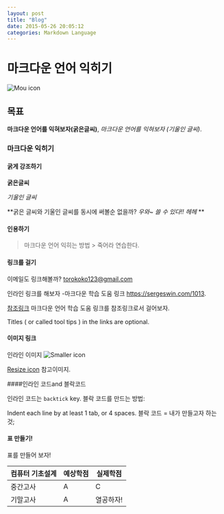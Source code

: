 ```yaml
---
layout: post
title: "Blog"
date: 2015-05-26 20:05:12
categories: Markdown Language
---
```


# 마크다운 언어 익히기

![Mou icon](https://lh3.googleusercontent.com/2kmiMX-LRs2eO5B5JEBBqf4zR63svYUFquEUhbgc4O-I-Jajwt0ubvzDSTheoMHvGn__=s114)

## 목표

**마크다운 언어를 익혀보자(굵은글씨)**,
*마크다운 언어를 익혀보자 (기울인 글씨)*.

### 마크다운 익히기

#### 굵게 강조하기 

**굵은글씨** 

*기울인 글씨* 

**굵은 글씨와 기울인 글씨를 동시에 써볼순 없을까?
 _우와~ 쓸 수 있다!! 헤헤_ **

#### 인용하기

> 마크다운 언어 익히는 방법 &gt; 죽어라 연습한다.

#### 링크를 걸기

이메일도 링크해볼까? <torokoko123@gmail.com> 

인라인 링크를 해보자
-마크다운 학습 도움 링크 <https://sergeswin.com/1013>.

 [참조링크][id] 마크다운 언어 학습 도움 링크를 참조링크로서 걸어보자.

[id]: http://www.fruitfulife.net/990"

Titles ( or called tool tips ) in the links are optional.

#### 이미지 링크

인라인 이미지 ![Smaller icon](http://25.io/smaller/favicon.ico "Title here")

[Resize icon][2] 참고이미지.

[2]: http://resizesafari.com/favicon.ico "Title"

####인라인 코드and 블락코드

인라인 코드는 `backtick` key. 블락 코드를 만드는 방법:

Indent each line by at least 1 tab, or 4 spaces.
    블락 코드 = 내가 만들고자 하는것; 








#### 표 만들기!



표를 만들어 보자!

컴퓨터 기초설계| 예상학점        | 실제학점
------------  | ------------- | ------------
중간고사      | A             | C
기말고사      | A             | 열공하자!


